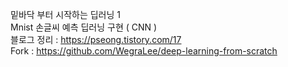 밑바닥 부터 시작하는 딥러닝 1  
Mnist 손글씨 예측 딥러닝 구현 ( CNN )  
블로그 정리 : https://pseong.tistory.com/17  
Fork : https://github.com/WegraLee/deep-learning-from-scratch
